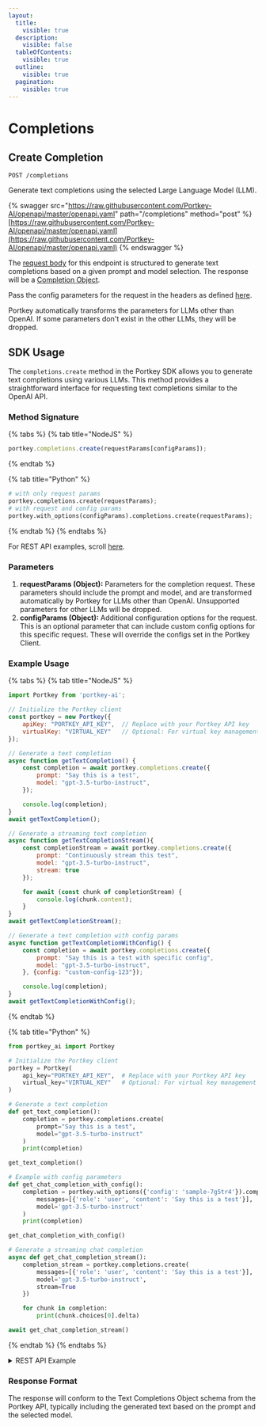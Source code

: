 ```yaml
---
layout:
  title:
    visible: true
  description:
    visible: false
  tableOfContents:
    visible: true
  outline:
    visible: true
  pagination:
    visible: true
---
```


# Completions

## Create Completion

`POST /completions`&#x20;

Generate text completions using the selected Large Language Model (LLM).

{% swagger src="https://raw.githubusercontent.com/Portkey-AI/openapi/master/openapi.yaml" path="/completions" method="post" %}
[https://raw.githubusercontent.com/Portkey-AI/openapi/master/openapi.yaml](https://raw.githubusercontent.com/Portkey-AI/openapi/master/openapi.yaml)
{% endswagger %}

The [request body](https://platform.openai.com/docs/api-reference/completions/create) for this endpoint is structured to generate text completions based on a given prompt and model selection. The response will be a [Completion Object](https://platform.openai.com/docs/api-reference/completions/object).

Pass the config parameters for the request in the headers as defined [here](../product/ai-gateway-streamline-llm-integrations/configs.md).

Portkey automatically transforms the parameters for LLMs other than OpenAI. If some parameters don't exist in the other LLMs, they will be dropped.

## SDK Usage

The `completions.create` method in the Portkey SDK allows you to generate text completions using various LLMs. This method provides a straightforward interface for requesting text completions similar to the OpenAI API.

### Method Signature

{% tabs %}
{% tab title="NodeJS" %}
```js
portkey.completions.create(requestParams[configParams]);
```
{% endtab %}

{% tab title="Python" %}
```py
# with only request params
portkey.completions.create(requestParams);
# with request and config params
portkey.with_options(configParams).completions.create(requestParams);
```
{% endtab %}
{% endtabs %}

For REST API examples, scroll [here](completions.md#rest-api-example).

### Parameters

1. **requestParams (Object):** Parameters for the completion request. These parameters should include the prompt and model, and are transformed automatically by Portkey for LLMs other than OpenAI. Unsupported parameters for other LLMs will be dropped.
2. **configParams (Object):** Additional configuration options for the request. This is an optional parameter that can include custom config options for this specific request. These will override the configs set in the Portkey Client.

### Example Usage

{% tabs %}
{% tab title="NodeJS" %}
```javascript
import Portkey from 'portkey-ai';

// Initialize the Portkey client
const portkey = new Portkey({
    apiKey: "PORTKEY_API_KEY",  // Replace with your Portkey API key
    virtualKey: "VIRTUAL_KEY"   // Optional: For virtual key management
});

// Generate a text completion
async function getTextCompletion() {
    const completion = await portkey.completions.create({
        prompt: "Say this is a test",
        model: "gpt-3.5-turbo-instruct",
    });

    console.log(completion);
}
await getTextCompletion();
```

```javascript
// Generate a streaming text completion
async function getTextCompletionStream(){
    const completionStream = await portkey.completions.create({
        prompt: "Continuously stream this test",
        model: "gpt-3.5-turbo-instruct",
        stream: true
    });

    for await (const chunk of completionStream) {
        console.log(chunk.content);
    }
}
await getTextCompletionStream();
```

```javascript
// Generate a text completion with config params
async function getTextCompletionWithConfig() {
    const completion = await portkey.completions.create({
        prompt: "Say this is a test with specific config",
        model: "gpt-3.5-turbo-instruct",
    }, {config: "custom-config-123"});

    console.log(completion);
}
await getTextCompletionWithConfig();
```
{% endtab %}

{% tab title="Python" %}
```python
from portkey_ai import Portkey

# Initialize the Portkey client
portkey = Portkey(
    api_key="PORTKEY_API_KEY",  # Replace with your Portkey API key
    virtual_key="VIRTUAL_KEY"   # Optional: For virtual key management
)

# Generate a text completion
def get_text_completion():
    completion = portkey.completions.create(
        prompt="Say this is a test",
        model="gpt-3.5-turbo-instruct"
    )
    print(completion)

get_text_completion()

```

```python
# Example with config parameters
def get_chat_completion_with_config():
    completion = portkey.with_options({'config': 'sample-7g5tr4'}).completions.create(
        messages=[{'role': 'user', 'content': 'Say this is a test'}],
        model='gpt-3.5-turbo-instruct'
    )
    print(completion)

get_chat_completion_with_config()
```

```python
# Generate a streaming chat completion
async def get_chat_completion_stream():
    completion_stream = portkey.completions.create(
        messages=[{'role': 'user', 'content': 'Say this is a test'}],
        model='gpt-3.5-turbo-instruct',
        stream=True
    })

    for chunk in completion:
        print(chunk.choices[0].delta)

await get_chat_completion_stream()
```
{% endtab %}
{% endtabs %}

<details>

<summary>REST API Example</summary>

In REST calls, `x-portkey-api-key` is a compulsory header, it can be paired with the following options for sending provider details:

1. `x-portkey-provider` & `Authorization` (or similar auth headers)
2. `x-portkey-virtual-key`&#x20;
3. `x-portkey-config`

**Example request using Provider + Auth:**

<pre class="language-bash"><code class="lang-bash">curl "https://api.portkey.ai/v1/completions" \
  -H "Content-Type: application/json" \
  -H "x-portkey-api-key: $PORTKEY_API_KEY" \
<strong>  -H "x-portkey-provider: openai" \
</strong><strong>  -H "Authorization: Bearer $OPENAI_API_KEY" \
</strong>  -d '{
    "model": "gpt-3.5-turbo-instruct",
    "prompt": "Hello!"
  }'
</code></pre>

**Example request using Virtual Key:**&#x20;

<pre class="language-bash"><code class="lang-bash">curl "https://api.portkey.ai/v1/completions" \
  -H "Content-Type: application/json" \
  -H "x-portkey-api-key: $PORTKEY_API_KEY" \
<strong>  -H "x-portkey-virtual-key: openai-virtual-key" \
</strong>  -d '{
    "model": "gpt-3.5-turbo-instruct",
    "prompt": "Hello!"
  }'
</code></pre>

**Example request using Config:**

<pre class="language-bash"><code class="lang-bash">curl "https://api.portkey.ai/v1/completions" \
  -H "Content-Type: application/json" \
  -H "x-portkey-api-key: $PORTKEY_API_KEY" \
<strong>  -H "x-portkey-config: config-key" \
</strong>  -d '{
    "model": "gpt-3.5-turbo-instruct",
    "prompt": "Hello!"
  }'
</code></pre>

**You can send 3 other headers in your Portkey requests**

* `x-portkey-trace-id`: Send trace id&#x20;
* `x-portkey-metadata`: Send custom metadata
* `x-portkey-cache-force-refresh`: Force refresh cache for this request

**Example request using these 3:**

```bash
curl "https://api.portkey.ai/v1/completions" \
  -H "Content-Type: application/json" \
  -H "x-portkey-api-key: $PORTKEY_API_KEY" \
  -H "x-portkey-config: config-key" \
  -H "x-portkey-trace-id: $UNIQUE_TRACE_ID" \
  -H "x-portkey-metadata: {\"_user\":\"john\"}" \
  -H "x-portkey-cache-force-refresh: True" \
  -d '{
    "model": "gpt-3.5-turbo-instruct",
    "prompt": "Hello!"
  }'
```

</details>

### Response Format

The response will conform to the Text Completions Object schema from the Portkey API, typically including the generated text based on the prompt and the selected model.
